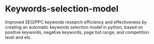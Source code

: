 # Keywords-selection-model
Improved SEO/PPC keywords research efficiency and effectiveness by creating an automatic keywords selection model in python, based on positive keywords, negative keywords, page bid range, and competition level and etc. 
